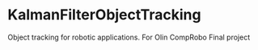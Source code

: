 # KalmanFilterObjectTracking
Object tracking for robotic applications. For Olin CompRobo Final project
